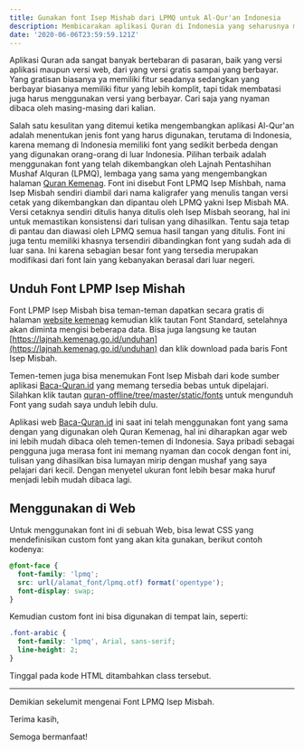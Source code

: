 ```yaml
---
title: Gunakan font Isep Mishab dari LPMQ untuk Al-Qur'an Indonesia
description: Membicarakan aplikasi Quran di Indonesia yang seharusnya menggunakan font dengan standard yang sama
date: '2020-06-06T23:59:59.121Z'
---
```


Aplikasi Quran ada sangat banyak bertebaran di pasaran, baik yang versi aplikasi maupun versi web, dari yang versi gratis sampai yang berbayar. Yang gratisan biasanya ya memiliki fitur seadanya sedangkan yang berbayar biasanya memiliki fitur yang lebih komplit, tapi tidak membatasi juga harus menggunakan versi yang berbayar. Cari saja yang nyaman dibaca oleh masing-masing dari kalian.

Salah satu kesulitan yang ditemui ketika mengembangkan aplikasi Al-Qur'an adalah menentukan jenis font yang harus digunakan, terutama di Indonesia, karena memang di Indonesia memiliki font yang sedikit berbeda dengan yang digunakan orang-orang di luar Indonesia.
Pilihan terbaik adalah menggunakan font yang telah dikembangkan oleh Lajnah Pentashihan Mushaf Alquran (LPMQ), lembaga yang sama yang mengembangkan halaman [Quran Kemenag](https://quran.kemenag.go.id/#!).
Font ini disebut Font LPMQ Isep Mishbah, nama Isep Misbah sendiri diambil dari nama kaligrafer yang menulis tangan versi cetak yang dikembangkan dan dipantau oleh LPMQ yakni Isep Misbah MA.
Versi cetaknya sendiri ditulis hanya ditulis oleh Isep Misbah seorang, hal ini untuk memastikan konsistensi dari tulisan yang dihasilkan. Tentu saja tetap di pantau dan diawasi oleh LPMQ semua hasil tangan yang ditulis.
Font ini juga tentu memiliki khasnya tersendiri dibandingkan font yang sudah ada di luar sana. Ini karena sebagian besar font yang tersedia merupakan modifikasi dari font lain yang kebanyakan berasal dari luar negeri.

## Unduh Font LPMP Isep Mishah

Font LPMP Isep Misbah bisa teman-teman dapatkan secara gratis di halaman [website kemenag](https://quran.kemenag.go.id/) kemudian klik tautan Font Standard, setelahnya akan diminta mengisi beberapa data.
Bisa juga langsung ke tautan [https://lajnah.kemenag.go.id/unduhan](https://lajnah.kemenag.go.id/unduhan) dan klik download pada baris Font Isep Misbah.

Temen-temen juga bisa menemukan Font Isep Misbah dari kode sumber aplikasi [Baca-Quran.id](https://www.baca-quran.id/) yang memang tersedia bebas untuk dipelajari.
Silahkan klik tautan [quran-offline/tree/master/static/fonts](https://github.com/mazipan/quran-offline/tree/master/static/fonts) untuk mengunduh Font yang sudah saya unduh lebih dulu.

Aplikasi web [Baca-Quran.id](https://www.baca-quran.id/surah/1/) ini saat ini telah menggunakan font yang sama dengan yang digunakan oleh Quran Kemenag, hal ini diharapkan agar web ini lebih mudah dibaca oleh temen-temen di Indonesia.
Saya pribadi sebagai pengguna juga merasa font ini memang nyaman dan cocok dengan font ini, tulisan yang dihasilkan bisa lumayan mirip dengan mushaf yang saya pelajari dari kecil.
Dengan menyetel ukuran font lebih besar maka huruf menjadi lebih mudah dibaca lagi.

## Menggunakan di Web

Untuk menggunakan font ini di sebuah Web, bisa lewat CSS yang mendefinisikan custom font yang akan kita gunakan, berikut contoh kodenya:

```css
@font-face {
  font-family: 'lpmq';
  src: url(/alamat_font/lpmq.otf) format('opentype');
  font-display: swap;
}
```

Kemudian custom font ini bisa digunakan di tempat lain, seperti:

```css
.font-arabic {
  font-family: 'lpmq', Arial, sans-serif;
  line-height: 2;
}
```

Tinggal pada kode HTML ditambahkan class tersebut.

---

Demikian sekelumit mengenai Font LPMQ Isep Misbah.

Terima kasih,

Semoga bermanfaat!
